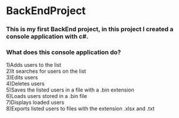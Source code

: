 # BackEndProject
### This is my first BackEnd project, in this project I created a console application with c#.
### What does this console application do?

1)Adds users to the list <br>
2)It searches for users on the list <br>
3)Edits users <br>
4)Deletes users <br>
5)Saves the listed users in a file with a .bin extension <br>
6)Loads users stored in a .bin file <br>
7)Displays loaded users <br>
8)Exports listed users to files with the extension .xlsx and .txt

